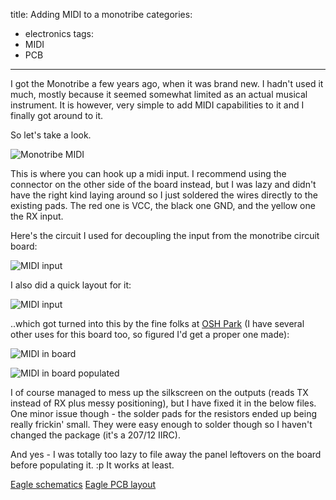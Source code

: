 title: Adding MIDI to a monotribe
categories:
- electronics
tags:
- MIDI
- PCB
---

I got the Monotribe a few years ago, when it was brand new. I hadn't used it much, mostly because it seemed somewhat limited as an actual musical instrument. It is however, very simple to add MIDI capabilities to it and I finally got around to it.

So let's take a look.

![Monotribe MIDI](images/monotribe_midi.jpg)

This is where you can hook up a midi input. I recommend using the connector on the other side of the board instead, but I was lazy and didn't have the right kind laying around so I just soldered the wires directly to the existing pads. The red one is VCC, the black one GND, and the yellow one the RX input.

Here's the circuit I used for decoupling the input from the monotribe circuit board:

![MIDI input](images/midi_in_circuit.png)

I also did a quick layout for it:

![MIDI input](images/midi_in.png)

..which got turned into this by the fine folks at [OSH Park](http://oshpark.com) (I have several other uses for this board too, so figured I'd get a proper one made):

![MIDI in board](images/midi_in_board.jpg)

![MIDI in board populated](images/midi_in_board_populated.jpg)

I of course managed to mess up the silkscreen on the outputs (reads TX instead of RX plus messy positioning), but I have fixed it in the below files. One minor issue though - the solder pads for the resistors ended up being really frickin' small. They were easy enough to solder though so I haven't changed the package (it's a 207/12 IIRC).

And yes - I was totally too lazy to file away the panel leftovers on the board before populating it. :p It works at least.

[Eagle schematics](files/monotribemidi.sch)
[Eagle PCB layout](files/monotribemidi.brd)



